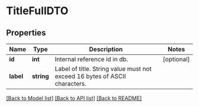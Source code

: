 # TitleFullDTO

## Properties
Name | Type | Description | Notes
------------ | ------------- | ------------- | -------------
**id** | **int** | Internal reference id in db. | [optional] 
**label** | **string** | Label of title. String value must not exceed 16 bytes of ASCII characters. | 

[[Back to Model list]](../README.md#documentation-for-models) [[Back to API list]](../README.md#documentation-for-api-endpoints) [[Back to README]](../README.md)


